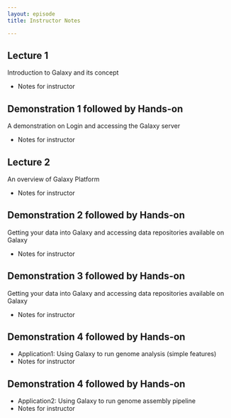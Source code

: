 ```yaml
---
layout: episode
title: Instructor Notes

---
```

## Lecture 1
Introduction to Galaxy and its concept 
* Notes for instructor
## Demonstration 1 followed by Hands-on
A demonstration on Login and accessing the Galaxy server
* Notes for instructor
## Lecture 2
An overview of Galaxy Platform
* Notes for instructor
## Demonstration 2 followed by Hands-on
Getting your data into Galaxy and accessing data repositories available on Galaxy
* Notes for instructor
##  Demonstration 3 followed by Hands-on
Getting your data into Galaxy and accessing data repositories available on Galaxy
* Notes for instructor
##  Demonstration 4 followed by Hands-on
* Application1: Using Galaxy to run genome analysis (simple features)
* Notes for instructor
##  Demonstration 4 followed by Hands-on
* Application2: Using Galaxy to run genome assembly pipeline
* Notes for instructor